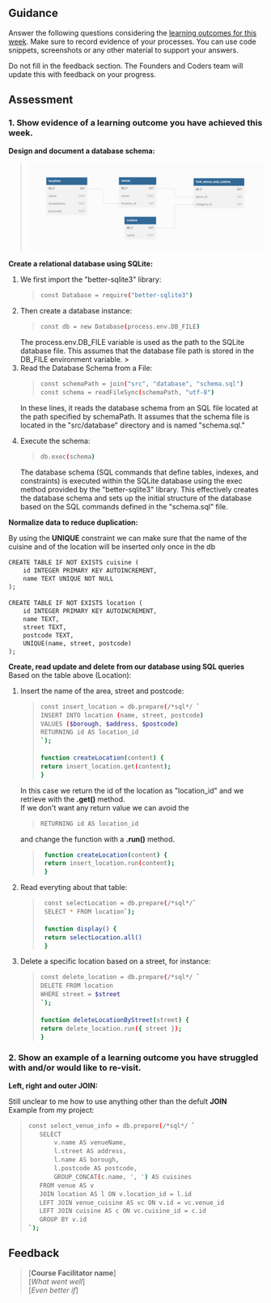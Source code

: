 ## Guidance
Answer the following questions considering the [learning outcomes for this week](https://learn.foundersandcoders.com/course/syllabus/developer/database/learning-outcomes/).
Make sure to record evidence of your processes. You can use code snippets, screenshots or any other material to support your answers.

Do not fill in the feedback section. The Founders and Coders team will update this with feedback on your progress.

## Assessment
 ### 1. Show evidence of a learning outcome you have achieved this week.
 **Design and document a database schema:**  
> <img src="https://github.com/fac28/db-issy-tess-tommaso-james/blob/dev-branch/public/schema.png"></img>

**Create a relational database using SQLite:**
<ol>
 <li>
We first import the "better-sqlite3" library:
  
 > ```bash
 > const Database = require("better-sqlite3")
 > ```
 </li>
<li>
Then create a database instance:

 > ```bash
 > const db = new Database(process.env.DB_FILE)
 > ```
    
 </li> 
 The process.env.DB_FILE variable is used as the path to the SQLite database file. This assumes that the database file path is stored in the DB_FILE environment variable.
>
<li>
 Read the Database Schema from a File:

 > ```bash
 > const schemaPath = join("src", "database", "schema.sql")
 > const schema = readFileSync(schemaPath, "utf-8")
 > ```

In these lines, it reads the database schema from an SQL file located at the path specified by schemaPath. It assumes that the schema file is located in the "src/database" directory and is named "schema.sql."

</li>

<li>
Execute the schema:
 
 > ```bash
 > db.exec(schema)
 > ```

The database schema (SQL commands that define tables, indexes, and constraints) is executed within the SQLite database using the exec method provided by the "better-sqlite3" library. This effectively creates the database schema and sets up the initial structure of the database based on the SQL commands defined in the "schema.sql" file.
</li>

</ol>

**Normalize data to reduce duplication:**
<p>By using the <strong>UNIQUE</strong> constraint we can make sure that the name of the cuisine and of the location will be inserted only once in the db</p>

```
CREATE TABLE IF NOT EXISTS cuisine (
    id INTEGER PRIMARY KEY AUTOINCREMENT,
    name TEXT UNIQUE NOT NULL
);

CREATE TABLE IF NOT EXISTS location (
    id INTEGER PRIMARY KEY AUTOINCREMENT,
    name TEXT,
    street TEXT,
    postcode TEXT,
    UNIQUE(name, street, postcode)
);
```
**Create, read update and delete from our database using SQL queries**
Based on the table above (Location):
<ol>
 <li>
  Insert the name of the area, street and postcode:
  
  >```bash
  > const insert_location = db.prepare(/*sql*/ `
  > INSERT INTO location (name, street, postcode)
  > VALUES ($borough, $address, $postcode)
  > RETURNING id AS location_id
  > `);
  >
  > function createLocation(content) {
  > return insert_location.get(content);
  > }
  >```
  >
  In this case we return the id of the location as "location_id" and we retrieve with the <strong>.get()</strong> method.<br>
  If we don't want any return value we can avoid the
  
  >
  >```bash
  > RETURNING id AS location_id
  > ```
 
  and change the function with a <strong>.run()</strong> method.

  >```bash
  >  function createLocation(content) {
  >  return insert_location.run(content);
  >  }
  >  ```
  
  
 </li>
 
 <li>
 Read everyting about that table:
  
  >```bash
  >  const selectLocation = db.prepare(/*sql*/`
  >  SELECT * FROM location`);
  >
  >  function display() {
  >  return selectLocation.all()
  >  }
 >  ```
 </li>
 
 <li>
 Delete a specific location based on a street, for instance:

  > ```bash
  > const delete_location = db.prepare(/*sql*/ `
  > DELETE FROM location
  > WHERE street = $street
  > `);
  >
  > function deleteLocationByStreet(street) {
  > return delete_location.run({ street });
  > }
 </li> 
</ol>




 ### 2. Show an example of a learning outcome you have struggled with and/or would like to re-visit.
**Left, right and outer JOIN:**

<p>Still unclear to me how to use anything other than the defult <strong>JOIN</strong><br>
Example from my project:</p>

>
> ```bash
> const select_venue_info = db.prepare(/*sql*/ `
>    SELECT
>        v.name AS venueName,
>        l.street AS address,
>        l.name AS borough,
>        l.postcode AS postcode,
>        GROUP_CONCAT(c.name, ', ') AS cuisines
>    FROM venue AS v
>    JOIN location AS l ON v.location_id = l.id
>    LEFT JOIN venue_cuisine AS vc ON v.id = vc.venue_id
>    LEFT JOIN cuisine AS c ON vc.cuisine_id = c.id
>    GROUP BY v.id
> `);
> ```
>
 
## Feedback
> [**Course Facilitator name**]  
> [*What went well*]  
> [*Even better if*]
